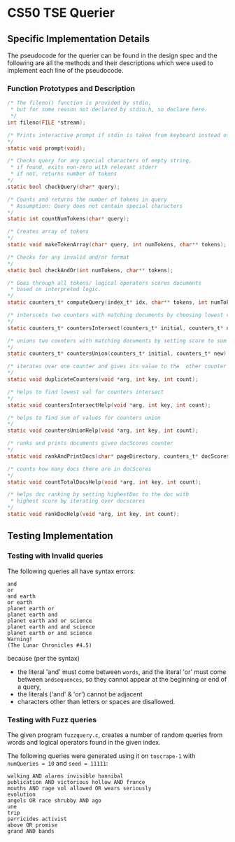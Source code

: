 # CS50 TSE Querier

## Specific Implementation Details
The pseudocode for the querier can be found in the design spec 
and the following are all the methods and their descriptions 
which were used to implement each line of the pseudocode.
### Function Prototypes and Description
```c
/* The fileno() function is provided by stdio,
 * but for some reason not declared by stdio.h, so declare here.
 */
int fileno(FILE *stream);

/* Prints interactive prompt if stdin is taken from keyboard instead of file
*/
static void prompt(void);

/* Checks query for any special characters of empty string,
 * if found, exits non-zero with relevant stderr
 * if not, returns number of tokens
*/
static bool checkQuery(char* query);

/* Counts and returns the number of tokens in query
 * Assumption: Query does not contain special characters
*/
static int countNumTokens(char* query);

/* Creates array of tokens
*/
static void makeTokenArray(char* query, int numTokens, char** tokens);

/* Checks for any invalid and/or format
*/
static bool checkAndOr(int numTokens, char** tokens);

/* Goes through all tokens/ logical operators scores documents
 * based on interpreted logic.
*/
static counters_t* computeQuery(index_t* idx, char** tokens, int numTokens);

/* interscets two counters with matching documents by choosing lowest value
*/
static counters_t* countersIntersect(counters_t* initial, counters_t* new);

/* unions two counters with matching documents by setting score to sum of their values
*/
static counters_t* countersUnion(counters_t* initial, counters_t* new);

/* iterates over one counter and gives its value to the  other counter
*/
static void duplicateCounters(void *arg, int key, int count);

/* helps to find lowest val for counters intersect
*/
static void countersIntersectHelp(void *arg, int key, int count);

/* helps to find sum of values for counters union
*/
static void countersUnionHelp(void *arg, int key, int count);

/* ranks and prints documents given docScores counter
*/
static void rankAndPrintDocs(char* pageDirectory, counters_t* docScores);

/* counts how many docs there are in docScores
*/
static void countTotalDocsHelp(void *arg, int key, int count);

/* helps doc ranking by setting highestDoc to the doc with 
 * highest score by iterating over docscores
*/
static void rankDocHelp(void *arg, int key, int count);
```

## Testing Implementation

### Testing with Invalid queries

The following queries all have syntax errors:

```
and
or
and earth
or earth
planet earth or
planet earth and
planet earth and or science
planet earth and and science
planet earth or and science
Warning!
(The Lunar Chronicles #4.5)
```

because (per the syntax)

 * the literal 'and' must come between `words`, and the literal 'or' must come between `andsequences`, so they cannot appear at the beginning or end of a query,
 * the literals ('and' & 'or') cannot be adjacent
 * characters other than letters or spaces are disallowed.

### Testing with Fuzz queries

The given program `fuzzquery.c`, creates a number of random queries from words and logical operators found in the given index.

The following queries were generated using it on `toscrape-1` with `numQueries = 10` and `seed = 11111`:

```
walking AND alarms invisible hannibal
publication AND victorious hollow AND france
mouths AND rage vol allowed OR wears seriously
evolution
angels OR race shrubby AND ago
une
trip
parricides activist
above OR promise
grand AND bands
```